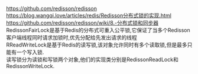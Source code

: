 https://github.com/redisson/redisson     
https://blog.wangqi.love/articles/redis/Redisson分布式锁的实现.html    
https://github.com/redisson/redisson/wiki/8.-分布式锁和同步器    
RedissonFairLock是基于Redis的分布式可重入公平锁,它保证了当多个Redisson客户端线程同时请求加锁时,优先分配给先发出请求的线程   
RReadWriteLock是基于Redis的读写锁,该对象允许同时有多个读取锁,但是最多只能有一个写入锁.  
读写锁分为读锁和写锁两个对象,他们的实现类分别是RedissonReadLock和RedissonWriteLock.   

